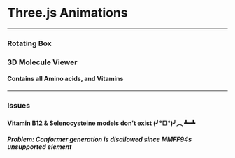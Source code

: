 # Three.js Animations
------
### Rotating Box
### 3D Molecule Viewer
#### Contains all Amino acids, and Vitamins
------
### Issues
#### Vitamin B12 & Selenocysteine models don't exist (╯°□°)╯︵ ┻━┻
##### Problem: Conformer generation is disallowed since MMFF94s unsupported element
